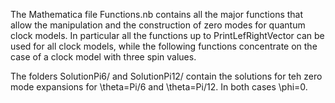 The Mathematica file Functions.nb contains all the major functions that allow the manipulation and the construction of zero modes for quantum clock models. In particular all the functions up to PrintLefRightVector can be used for all clock models, while the following functions concentrate on the case of a clock model with three spin values.

The folders SolutionPi6/ and SolutionPi12/ contain the solutions for teh zero mode expansions for \theta=Pi/6 and \theta=Pi/12. In both cases \phi=0. 
